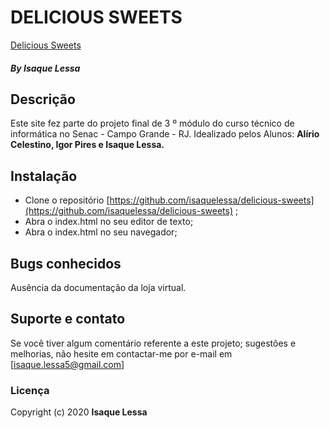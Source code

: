 #  DELICIOUS SWEETS
[Delicious Sweets](https://isaquelessa.github.io/delicious-sweets/)

##### []((https://github.com/isaquelessa)) By Isaque Lessa

## Descrição

Este site fez parte do projeto final de 3 º módulo do curso técnico de informática no Senac - Campo Grande - RJ. 
Idealizado pelos Alunos: **Alírio Celestino, Igor Pires e Isaque Lessa.**

## Instalação

-   Clone o repositório  [https://github.com/isaquelessa/delicious-sweets](https://github.com/isaquelessa/delicious-sweets) ;
-   Abra o index.html no seu editor de texto;
-   Abra o index.html no seu navegador;

## Bugs conhecidos

Ausência da documentação da loja virtual.

## Suporte e contato

Se você tiver algum comentário referente a este projeto; sugestões e melhorias, não hesite em contactar-me por e-mail em  [isaque.lessa5@gmail.com]


### Licença

Copyright (c) 2020  **Isaque Lessa**

